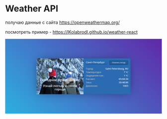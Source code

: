 # Weather API

получаю данные с сайта https://openweathermap.org/

посмотреть пример - https://lKolabrodl.github.io/weather-react  

![Alt text](https://raw.githubusercontent.com/lKolabrodl/ReactJS-Examples/master/Weather%20online/Screenshot.png)
